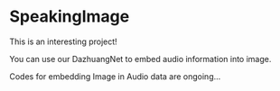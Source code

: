 # SpeakingImage

This is an interesting project!

You can use our DazhuangNet to embed audio information into image.

Codes for embedding Image in Audio data are ongoing...
